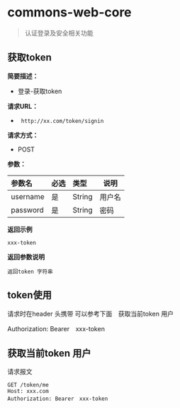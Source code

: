 # commons-web-core

> 认证登录及安全相关功能

## 获取token
    
**简要描述：** 

- 登录-获取token

**请求URL：** 
- ` http://xx.com/token/signin`
  
**请求方式：**
- POST 

**参数：** 

|参数名|必选|类型|说明|
|:----    |:---|:----- |-----   |
|username |是  |String | 用户名   |
|password |是  |String | 密码    |

 **返回示例**

``` 
xxx-token
```

 **返回参数说明** 
```
返回token 字符串
```

## token使用

请求时在header 头携带 可以参考下面　获取当前token 用户

Authorization: Bearer　xxx-token


## 获取当前token 用户

请求报文
```
GET /token/me
Host: xxx.com
Authorization: Bearer　xxx-token

```